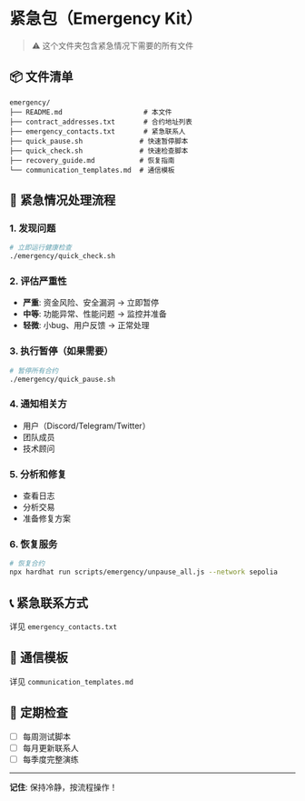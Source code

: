 # 紧急包（Emergency Kit）

> ⚠️ 这个文件夹包含紧急情况下需要的所有文件

## 📦 文件清单

```
emergency/
├── README.md                    # 本文件
├── contract_addresses.txt       # 合约地址列表
├── emergency_contacts.txt       # 紧急联系人
├── quick_pause.sh              # 快速暂停脚本
├── quick_check.sh              # 快速检查脚本
├── recovery_guide.md           # 恢复指南
└── communication_templates.md  # 通信模板
```

## 🚨 紧急情况处理流程

### 1. 发现问题

```bash
# 立即运行健康检查
./emergency/quick_check.sh
```

### 2. 评估严重性

- **严重**: 资金风险、安全漏洞 → 立即暂停
- **中等**: 功能异常、性能问题 → 监控并准备
- **轻微**: 小bug、用户反馈 → 正常处理

### 3. 执行暂停（如果需要）

```bash
# 暂停所有合约
./emergency/quick_pause.sh
```

### 4. 通知相关方

- 用户（Discord/Telegram/Twitter）
- 团队成员
- 技术顾问

### 5. 分析和修复

- 查看日志
- 分析交易
- 准备修复方案

### 6. 恢复服务

```bash
# 恢复合约
npx hardhat run scripts/emergency/unpause_all.js --network sepolia
```

## 📞 紧急联系方式

详见 `emergency_contacts.txt`

## 📝 通信模板

详见 `communication_templates.md`

## 🔄 定期检查

- [ ] 每周测试脚本
- [ ] 每月更新联系人
- [ ] 每季度完整演练

---

**记住**: 保持冷静，按流程操作！

